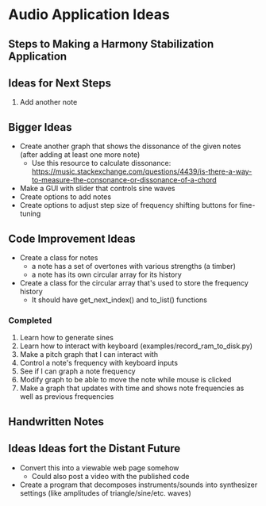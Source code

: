 # Audio Application Ideas

## Steps to Making a Harmony Stabilization Application

## Ideas for Next Steps
1. Add another note

## Bigger Ideas
* Create another graph that shows the dissonance of the given notes (after adding at least one more note)
   - Use this resource to calculate dissonance: https://music.stackexchange.com/questions/4439/is-there-a-way-to-measure-the-consonance-or-dissonance-of-a-chord
* Make a GUI with slider that controls sine waves
* Create options to add notes
* Create options to adjust step size of frequency shifting buttons for fine-tuning

## Code Improvement Ideas
* Create a class for notes
   * a note has a set of overtones with various strengths (a timber)
   * a note has its own circular array for its history
* Create a class for the circular array that's used to store the frequency history
   * It should have get_next_index() and to_list() functions

### Completed
1. Learn how to generate sines
2. Learn how to interact with keyboard (examples/record_ram_to_disk.py)
3. Make a pitch graph that I can interact with
4. Control a note's frequency with keyboard inputs
5. See if I can graph a note frequency
6. Modify graph to be able to move the note while mouse is clicked
7. Make a graph that updates with time and shows note frequencies as well as previous frequencies

## Handwritten Notes


## Ideas Ideas fort the Distant Future
* Convert this into a viewable web page somehow
  * Could also post a video with the published code
* Create a program that decomposes instruments/sounds into synthesizer settings (like amplitudes of triangle/sine/etc. waves)